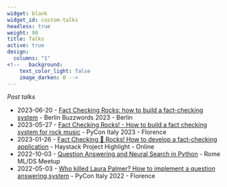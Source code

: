 ```yaml
---
widget: blank
widget_id: custom-talks
headless: true
weight: 90
title: Talks
active: true
design:
  columns: "1"
<!--   background:
    text_color_light: false
    image_darken: 0 -->
---
```

*Past talks*
* 2023-06-20 - [Fact Checking Rocks: how to build a fact-checking system](https://program.berlinbuzzwords.de/berlin-buzzwords-2023/talk/EAD8JD/) - Berlin Buzzwords 2023 - Berlin
* 2023-05-27 - [Fact Checking Rocks! - How to build a fact checking system for rock music](https://pycon.it/en/event/fact-checking-rocks-how-to-build-a-fact-checking-system-for-rock-music) - PyCon Italy 2023 - Florence
* 2023-01-26 - [Fact Checking 🎸 Rocks! How to develop a fact-checking application](./project/fact-checking-rocks/) - Haystack Project Highlight - Online
* 2022-10-03 - [Question Answering and Neural Search in Python](https://www.eventbrite.it/e/rome-mlds-meetup-neural-search-art-generation-tickets-428512912657) - Rome ML/DS Meetup
* 2022-05-03 - [Who killed Laura Palmer? How to implement a question answering system](./project/who-killed-laura-palmer/) - PyCon Italy 2022 - Florence
